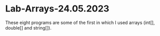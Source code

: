# Lab-Arrays-24.05.2023
These eight programs are some of the first in which I used arrays (int[], double[] and string[]).
